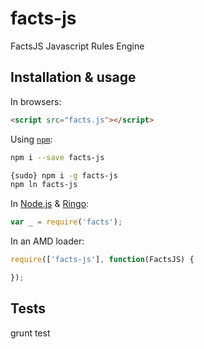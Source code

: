 facts-js
========

FactsJS Javascript Rules Engine

## Installation & usage

In browsers:

```html
<script src="facts.js"></script>
```

Using [`npm`](http://npmjs.org/):

```bash
npm i --save facts-js

{sudo} npm i -g facts-js
npm ln facts-js
```

In [Node.js](http://nodejs.org/) & [Ringo](http://ringojs.org/):

```js
var _ = require('facts');
```

In an AMD loader:

```js
require(['facts-js'], function(FactsJS) {

});
```

## Tests

grunt test
